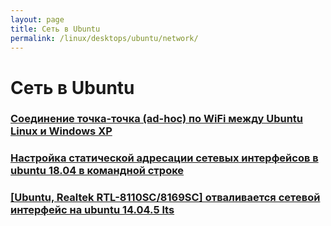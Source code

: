 ```yaml
---
layout: page
title: Сеть в Ubuntu
permalink: /linux/desktops/ubuntu/network/
---
```


# Сеть в Ubuntu

### [Соединение точка-точка (ad-hoc) по WiFi между Ubuntu Linux и Windows XP](/linux/desktops/ubuntu/network/ad-hoc/)

### [Настройка статической адресации сетевых интерфейсов в ubuntu 18.04 в командной строке](/linux/desktops/ubuntu/network/static-ip/)

### [[Ubuntu, Realtek RTL-8110SC/8169SC] отваливается сетевой интерфейс на ubuntu 14.04.5 lts](/linux/desktops/ubuntu/network/realtek-r8169-error/)